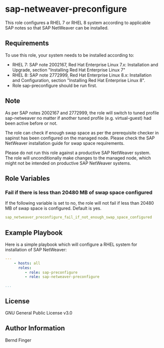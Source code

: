 sap-netweaver-preconfigure
================

This role configures a RHEL 7 or RHEL 8 system according to applicable SAP notes so that SAP NetWeaver can be installed.

Requirements
------------

To use this role, your system needs to be installed according to:
- RHEL 7: SAP note 2002167, Red Hat Enterprise Linux 7.x: Installation and Upgrade, section "Installing Red Hat Enterprise Linux 7"
- RHEL 8: SAP note 2772999, Red Hat Enterprise Linux 8.x: Installation and Configuration, section "Installing Red Hat Enterprise Linux 8".
- Role sap-preconfigure should be run first.

Note
----
As per SAP notes 2002167 and 2772999, the role will switch to tuned profile sap-netweaver no matter if another tuned profile (e.g. virtual-guest) had been active before or not.

The role can check if enough swap space as per the prerequisite checker in sapinst has been configured on the managed node. Please check the SAP NetWeaver installation guide for swap space requirements.

Please do not run this role against a productive SAP NetWeaver system. The role will unconditionally make changes to the managed node, which might not be intended on productive SAP NetWeaver systems.

Role Variables
--------------

### Fail if there is less than 20480 MB of swap space configured
If the following variable is set to no, the role will not fail if less than 20480 MB of swap space is configured. Default is yes.
```yaml
sap_netweaver_preconfigure_fail_if_not_enough_swap_space_configured
```

Example Playbook
----------------

Here is a simple playbook which will configure a RHEL system for installation of SAP NetWeaver:

```yaml
---
    - hosts: all
      roles:
         - role: sap-preconfigure
         - role: sap-netweaver-preconfigure

...
```

License
-------

GNU General Public License v3.0

Author Information
------------------

Bernd Finger
